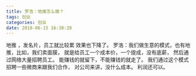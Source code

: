 ```yaml
---
title: 罗浩：地推怎么做？
tags: 创业
categories: 创业
date: 2018-06-15 16:38:20
---
```


地推 ，发名片，员工就比较累 效果也下降了。
罗浩：我们做生意的模式，也有地推，比如，我们卖面膜，
就是给员工一个成本价，一个提成，没有底薪，
然后通过网络大量招聘员工。
能赚钱的就留下，不能赚钱的就走了。
我们通过这个模式招聘一些微商来跟我们合作，
对公司来讲，没什么成本。
利润还可以。